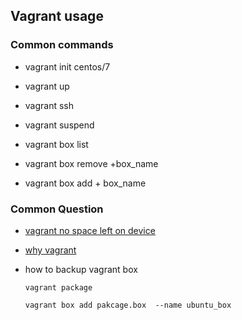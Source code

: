 ## **Vagrant usage**

### **Common commands**


* vagrant init centos/7
* vagrant up
* vagrant ssh
* vagrant suspend


* vagrant box list
* vagrant box remove +box_name
* vagrant box add + box_name




### **Common Question**

* [vagrant no space left on device](https://stackoverflow.com/questions/31746907/vagrant-no-space-left-on-device)

* [why vagrant](https://www.vagrantup.com/intro/index.html)

* how to backup vagrant box
    ```
    vagrant package
    ```
    ```
    vagrant box add pakcage.box  --name ubuntu_box    
    ```